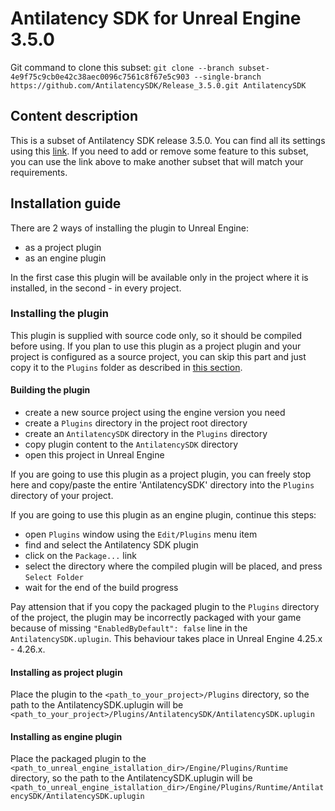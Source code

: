 # Antilatency SDK for Unreal Engine 3.5.0

Git command to clone this subset: `git clone --branch subset-4e9f75c9cb0e42c38aec0096c7561c8f67e5c903 --single-branch https://github.com/AntilatencySDK/Release_3.5.0.git AntilatencySDK`

## Content description

This is a subset of Antilatency SDK release 3.5.0. You can find all its settings using this [link](https://developers.antilatency.com/Sdk/Configurator_en.html#{"Libraries":{"AltEnvironmentArbitrary2D":true,"AltEnvironmentHorizontalGrid":true,"AltEnvironmentPillars":true,"AltEnvironmentSelector":true,"AltTracking":true,"Bracer":true,"DeviceNetwork":true,"HardwareExtensionInterface":true,"RadioMetrics":true,"StorageClient":true,"TrackingAlignment":true},"OS":{"Android":{"aar":true},"WindowsDesktop":{"x64":true,"x86":true}},"Release":"3.5.0","Target":"UnrealEngine","TargetSettings":{"MathTypes":"Default","UnrealEngineBlueprintsSamples":false,"UnrealEngineVersion":"4.26"}}). If you need to add or remove some feature to this subset, you can use the link above to make another subset that will match your requirements.

## Installation guide

There are 2 ways of installing the plugin to Unreal Engine:

- as a project plugin
- as an engine plugin

In the first case this plugin will be available only in the project where it is installed, in the second - in every project.

### Installing the plugin

This plugin is supplied with source code only, so it should be compiled before using. If you plan to use this plugin as a project plugin and your project is configured as a source project, you can skip this part and just copy it to the `Plugins` folder as described in [this section](##installing-as-project-plugin).

#### Building the plugin

- create a new source project using the engine version you need
- create a `Plugins` directory in the project root directory
- create an `AntilatencySDK` directory in the `Plugins` directory
- copy plugin content to the `AntilatencySDK` directory
- open this project in Unreal Engine

If you are going to use this plugin as a project plugin, you can freely stop here and copy/paste the entire 'AntilatencySDK' directory into the `Plugins` directory of your project.

If you are going to use this plugin as an engine plugin, continue this steps:

- open `Plugins` window using the `Edit/Plugins` menu item
- find and select the Antilatency SDK plugin
- click on the `Package...` link
- select the directory where the compiled plugin will be placed, and press `Select Folder`
- wait for the end of the build progress

Pay attension that if you copy the packaged plugin to the `Plugins` directory of the project, the plugin may be incorrectly packaged with your game because of missing `"EnabledByDefault": false` line in the `AntilatencySDK.uplugin`. This behaviour takes place in Unreal Engine 4.25.x - 4.26.x.

#### Installing as project plugin

Place the plugin to the `<path_to_your_project>/Plugins` directory, so the path to the AntilatencySDK.uplugin will be `<path_to_your_project>/Plugins/AntilatencySDK/AntilatencySDK.uplugin`

#### Installing as engine plugin

Place the packaged plugin to the `<path_to_unreal_engine_istallation_dir>/Engine/Plugins/Runtime` directory, so the path to the AntilatencySDK.uplugin will be `<path_to_unreal_engine_istallation_dir>/Engine/Plugins/Runtime/AntilatencySDK/AntilatencySDK.uplugin`

